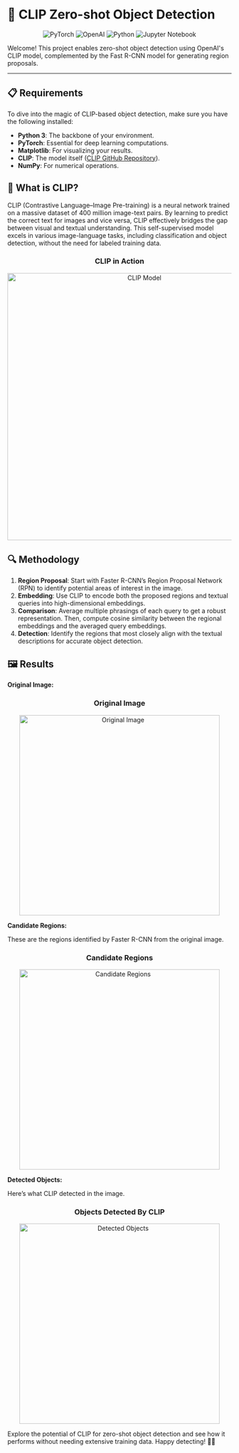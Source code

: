 # 🚀 CLIP Zero-shot Object Detection

<p align="center">
  <img src="https://img.shields.io/badge/PyTorch-%23EE4C2C.svg?style=for-the-badge&logo=PyTorch&logoColor=white" alt="PyTorch">
  <img src="https://img.shields.io/badge/OpenAI-412991.svg?style=for-the-badge&logo=OpenAI&logoColor=white" alt="OpenAI">
  <img src="https://img.shields.io/badge/python-3670A0?style=for-the-badge&logo=python&logoColor=ffdd54" alt="Python">
  <img src="https://img.shields.io/badge/Jupyter-F37626.svg?&style=for-the-badge&logo=Jupyter&logoColor=white" alt="Jupyter Notebook">
</p>
<p align="center">

Welcome! This project enables zero-shot object detection using OpenAI's CLIP model, complemented by the Fast R-CNN model for generating region proposals.

---

## 📋 Requirements

To dive into the magic of CLIP-based object detection, make sure you have the following installed:

- **Python 3**: The backbone of your environment.
- **PyTorch**: Essential for deep learning computations.
- **Matplotlib**: For visualizing your results.
- **CLIP**: The model itself ([CLIP GitHub Repository](https://github.com/openai/CLIP.git)).
- **NumPy**: For numerical operations.

## 🚀 What is CLIP?

CLIP (Contrastive Language–Image Pre-training) is a neural network trained on a massive dataset of 400 million image-text pairs. By learning to predict the correct text for images and vice versa, CLIP effectively bridges the gap between visual and textual understanding. This self-supervised model excels in various image-language tasks, including classification and object detection, without the need for labeled training data.

<h3 align="center">CLIP in Action</h3>
<p align="center">
  <img src="images/CLIP.png" width="600" alt="CLIP Model">
</p>

## 🔍 Methodology

1. **Region Proposal**: Start with Faster R-CNN’s Region Proposal Network (RPN) to identify potential areas of interest in the image.
2. **Embedding**: Use CLIP to encode both the proposed regions and textual queries into high-dimensional embeddings.
3. **Comparison**: Average multiple phrasings of each query to get a robust representation. Then, compute cosine similarity between the regional embeddings and the averaged query embeddings.
4. **Detection**: Identify the regions that most closely align with the textual descriptions for accurate object detection.

## 🖼️ Results

**Original Image:**

<h3 align="center">Original Image</h3>
<p align="center">
  <img src="images/original_image.png" width="450" alt="Original Image">
</p>

**Candidate Regions:**

These are the regions identified by Faster R-CNN from the original image.

<h3 align="center">Candidate Regions</h3>
<p align="center">
  <img src="images/regions.png" width="450" alt="Candidate Regions">
</p>

**Detected Objects:**

Here’s what CLIP detected in the image.

<h3 align="center">Objects Detected By CLIP</h3>
<p align="center">
  <img src="images/clip_result.png" width="450" alt="Detected Objects">
</p>

Explore the potential of CLIP for zero-shot object detection and see how it performs without needing extensive training data. Happy detecting! 🕵️‍♂️
